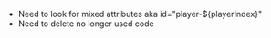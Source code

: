 - Need to look for mixed attributes aka id="player-${playerIndex}"
- Need to delete no longer used code